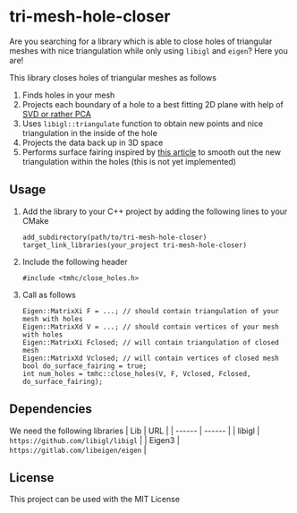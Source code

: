 # tri-mesh-hole-closer
Are you searching for a library which is able to close holes of triangular meshes with nice triangulation while only using `libigl` and `eigen`? Here you are!

This library closes holes of triangular meshes as follows
1) Finds holes in your mesh
2) Projects each boundary of a hole to a best fitting 2D plane with help of [SVD or rather PCA]( https://stats.stackexchange.com/questions/172300/low-rank-svd-reconstruction-and-linear-projection-of-the-data)
3) Uses `libigl::triangulate` function to obtain new points and nice triangulation in the inside of the hole
4) Projects the data back up in 3D space
5) Performs surface fairing inspired by [this article](https://erkaman.github.io/posts/hole_filling.html) to smooth out the new triangulation within the holes (this is not yet implemented)

## Usage

1) Add the library to your C++ project by adding the following lines to your CMake
    ```
    add_subdirectory(path/to/tri-mesh-hole-closer)
    target_link_libraries(your_project tri-mesh-hole-closer)
    ```
2) Include the following header
    ```
    #include <tmhc/close_holes.h>
    ```
3) Call as follows
    ```
    Eigen::MatrixXi F = ...; // should contain triangulation of your mesh with holes
    Eigen::MatrixXd V = ...; // should contain vertices of your mesh with holes
    Eigen::MatrixXi Fclosed; // will contain triangulation of closed mesh
    Eigen::MatrixXd Vclosed; // will contain vertices of closed mesh
    bool do_surface_fairing = true;
    int num_holes = tmhc::close_holes(V, F, Vclosed, Fclosed, do_surface_fairing);
    ```

## Dependencies

We need the following libraries
| Lib | URL |
| ------ | ------ |
| libigl | `https://github.com/libigl/libigl` | 
| Eigen3 | `https://gitlab.com/libeigen/eigen` |

## License

This project can be used with the MIT License

